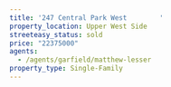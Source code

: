 ```yaml
---
title: '247 Central Park West        '
property_location: Upper West Side
streeteasy_status: sold
price: "22375000"
agents:
  - /agents/garfield/matthew-lesser
property_type: Single-Family
---
```

